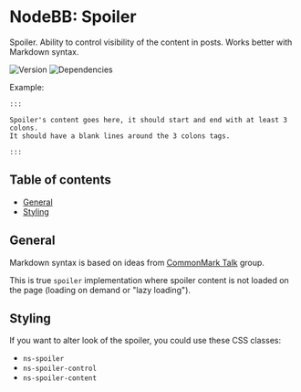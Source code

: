 # NodeBB: Spoiler

Spoiler. Ability to control visibility of the content in posts. Works better with Markdown syntax.

![Version](https://img.shields.io/npm/v/nodebb-plugin-ns-spoiler.svg)
![Dependencies](https://david-dm.org/NicolasSiver/nodebb-plugin-ns-spoiler.svg)

Example:

```
:::

Spoiler's content goes here, it should start and end with at least 3 colons.
It should have a blank lines around the 3 colons tags.

:::
```

## Table of contents

<!-- START doctoc generated TOC please keep comment here to allow auto update -->
<!-- DON'T EDIT THIS SECTION, INSTEAD RE-RUN doctoc TO UPDATE -->
 

- [General](#general)
- [Styling](#styling)

<!-- END doctoc generated TOC please keep comment here to allow auto update -->


## General

Markdown syntax is based on ideas from [CommonMark Talk](http://talk.commonmark.org/t/what-could-a-spoiler-tag-extension-look-like/767) group.

This is true `spoiler` implementation where spoiler content is not loaded on the page (loading on demand or "lazy loading").
## Styling

If you want to alter look of the spoiler, you could use these CSS classes: 

- `ns-spoiler` 
- `ns-spoiler-control` 
- `ns-spoiler-content`
